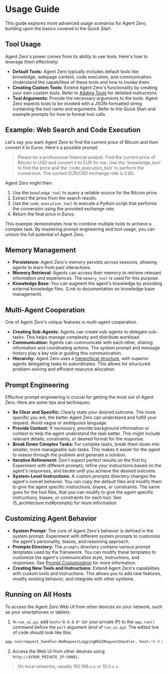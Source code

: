 # Usage Guide
This guide explores more advanced usage scenarios for Agent Zero, building upon the basics covered in the Quick Start.

## Tool Usage
Agent Zero's power comes from its ability to use tools. Here's how to leverage them effectively:

* **Default Tools:** Agent Zero typically includes default tools like knowledge, webpage content, code execution, and communication.  Understand the capabilities of these tools and how to invoke them.
* **Creating Custom Tools:**  Extend Agent Zero's functionality by creating your own custom tools. Refer to [Adding Tools](5_architecture#adding_tools) for detailed instructions.
* **Tool Arguments:**  Provide the necessary arguments to the tools.  Agent Zero expects tools to be invoked with a JSON-formatted string containing the tool name and arguments.  Refer to the Quick Start and example prompts for how to format tool calls.

## Example: Web Search and Code Execution
Let's say you want Agent Zero to find the current price of Bitcoin and then convert it to Euros. Here's a possible prompt:


>    Please be a professional financial analyst. Find the current price of Bitcoin in USD and convert it to EUR for me. Use the 'knowledge_tool' to find the price and the 'code_execution_tool' to perform the conversion. The current EUR/USD exchange rate is 0.85.

Agent Zero might then:

1. Use the `knowledge_tool` to query a reliable source for the Bitcoin price.
2. Extract the price from the search results.
3. Use the `code_execution_tool` to execute a Python script that performs the conversion using the provided exchange rate.
4. Return the final price in Euros.

This example demonstrates how to combine multiple tools to achieve a complex task. By mastering prompt engineering and tool usage, you can unlock the full potential of Agent Zero.


## Memory Management
* **Persistence:** Agent Zero's memory persists across sessions, allowing agents to learn from past interactions.
* **Memory Retrieval:** Agents can access their memory to retrieve relevant information and experiences.  The `memory_tool` is used for this purpose.
* **Knowledge Base:** You can augment the agent's knowledge by providing external knowledge files. (Link to documentation on knowledge base management).

## Multi-Agent Cooperation
One of Agent Zero's unique features is multi-agent cooperation.

* **Creating Sub-Agents:** Agents can create sub-agents to delegate sub-tasks.  This helps manage complexity and distribute workload.
* **Communication:** Agents can communicate with each other, sharing information and coordinating actions. The system prompt and message history play a key role in guiding this communication.
* **Hierarchy:** Agent Zero uses a [hierarchical structure](5_architecture.md#agent-hierarchy-and-communication), with superior agents delegating tasks to subordinates.  This allows for structured problem-solving and efficient resource allocation.

## Prompt Engineering
Effective prompt engineering is crucial for getting the most out of Agent Zero. Here are some tips and techniques:

* **Be Clear and Specific:** Clearly state your desired outcome.  The more specific you are, the better Agent Zero can understand and fulfill your request.  Avoid vague or ambiguous language.
* **Provide Context:** If necessary, provide background information or context to help the agent understand the task better. This might include relevant details, constraints, or desired format for the response.
* **Break Down Complex Tasks:**  For complex tasks, break them down into smaller, more manageable sub-tasks.  This makes it easier for the agent to reason through the problem and generate a solution.
* **Iterative Refinement:** Don't expect perfect results on the first try.  Experiment with different prompts, refine your instructions based on the agent's responses, and iterate until you achieve the desired outcome.
* **System-Level Instructions:** A custom prompts directory changes the agent's overall behavior.  You can copy the default files and modify them to give the agent specific instructions, biases, or constraints. The same goes for the tool files, that you can modify to give the agent specific instructions, biases, or constraints for each tool. See (5_architecture.md#prompts) for more information.

## Customizing Agent Behavior
* **System Prompt:**  The core of Agent Zero's behavior is defined in the system prompt.  Experiment with different system prompts to customize the agent's personality, biases, and reasoning approach.
* **Prompts Directory:** The `prompts` directory contains various prompt templates used by the framework. You can modify these templates to customize the agent's communication style, instructions, and responses. See [Prompt Customization](5_architecture.md#prompt-customization) for more information.
* **Creating New Tools and Instructions:** Extend Agent Zero's capabilities with custom tools and instructions. This allows you to add new features, modify existing behavior, and integrate with other systems.

## Running on All Hosts
To access the Agent Zero Web UI from other devices on your network, such as your smartphones or tablets:

1.  In `run_ui.py`, add `host="0.0.0.0"` (or your private IP) to the `app.run()` command before the `port` argument (end of `run_ui.py`). The edited line of code should look like this:
```python
app.run(request_handler=NoRequestLoggingWSGIRequestHandler, host="0.0.0.0", port=port)
```
2. Access the Web UI from other devices using `http://$YOUR_PRIVATE_IP:50001`.
> On local networks, usually 192.168.x.x or 10.0.x.x.